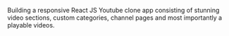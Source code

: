 Building a responsive React JS Youtube clone app consisting of stunning video sections, custom categories, channel pages and most importantly a playable videos.

